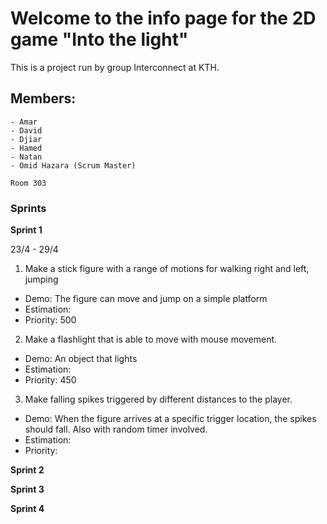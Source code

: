 # Welcome to the info page for the 2D game "Into the light"

This is a project run by group Interconnect at KTH.

## Members:
```
- Amar
- David
- Djiar
- Hamed
- Natan
- Omid Hazara (Scrum Master)

Room 303
```

### Sprints

**Sprint 1**

23/4 - 29/4
1. Make a stick figure with a range of motions for walking right and left, jumping
- Demo: The figure can move and jump on a simple platform
- Estimation:
- Priority: 500
2. Make a flashlight that is able to move with mouse movement.
- Demo: An object that lights 
- Estimation:
- Priority: 450
3. Make falling spikes triggered by different distances to the player.
- Demo: When the figure arrives at a specific trigger location, the spikes should fall. Also with random timer involved.
- Estimation:
- Priority:


**Sprint 2**

**Sprint 3**

**Sprint 4**


